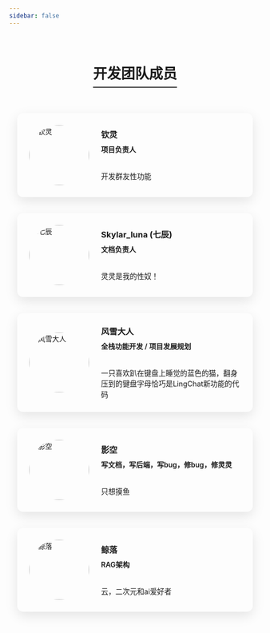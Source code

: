 ```yaml
---
sidebar: false
---
```


<div style="text-align: center; margin: 2rem 0;">
  <h1 style="display: inline-block; border-bottom: 2px solid #333; padding-bottom: 0.5rem;">开发团队成员</h1>
</div>

<div class="team-container" style="display: flex; flex-direction: column; gap: 2rem; max-width: 1400px; margin: 0 auto; padding: 0 1rem;">

<div class="team-card" style="background: var(--vp-c-bg); border-radius: 12px; box-shadow: 0 8px 24px rgba(0,0,0,0.1); padding: 1.5rem; transition: transform 0.3s ease, box-shadow 0.3s ease; border: 1px solid var(--vp-c-divider); display: flex; flex-direction: row; align-items: center; gap: 1.5rem;">
  <img src="https://avatars.githubusercontent.com/u/85441945" alt="钦灵
" style="border-radius: 50%; width: 120px; height: 120px; object-fit: cover; border: 4px solid var(--vp-c-text-1); flex-shrink: 0;">
  <div style="flex: 1;">
    <h3 style="color: var(--vp-c-text-1); margin: 0 0 0.5rem 0;">钦灵
</h3>
    <p style="color: var(--vp-c-text-2); font-weight: 600; margin: 0 0 1rem 0;">项目负责人</p>
    <div style="width: 40px; height: 2px; background-color: var(--vp-c-brand); margin: 0 0 1rem 0;"></div>
    <p style="color: var(--vp-c-text-2); font-size: 0.9rem; line-height: 1.5; margin: 0;">开发群友性功能
</p>
  </div>
</div>

<div class="team-card" style="background: var(--vp-c-bg); border-radius: 12px; box-shadow: 0 8px 24px rgba(0,0,0,0.1); padding: 1.5rem; transition: transform 0.3s ease, box-shadow 0.3s ease; border: 1px solid var(--vp-c-divider); display: flex; flex-direction: row; align-items: center; gap: 1.5rem;">
  <img src="https://avatars.githubusercontent.com/u/162135575" alt="七辰" style="border-radius: 50%; width: 120px; height: 120px; object-fit: cover; border: 4px solid var(--vp-c-text-1); flex-shrink: 0;">
  <div style="flex: 1;">
    <h3 style="color: var(--vp-c-text-1); margin: 0 0 0.5rem 0;">Skylar_luna
(七辰)</h3>
    <p style="color: var(--vp-c-text-2); font-weight: 600; margin: 0 0 1rem 0;">文档负责人</p>
    <div style="width: 40px; height: 2px; background-color: var(--vp-c-brand); margin: 0 0 1rem 0;"></div>
    <p style="color: var(--vp-c-text-2); font-size: 0.9rem; line-height: 1.5; margin: 0;">灵灵是我的性奴！</p>
  </div>
</div>

<div class="team-card" style="background: var(--vp-c-bg); border-radius: 12px; box-shadow: 0 8px 24px rgba(0,0,0,0.1); padding: 1.5rem; transition: transform 0.3s ease, box-shadow 0.3s ease; border: 1px solid var(--vp-c-divider); display: flex; flex-direction: row; align-items: center; gap: 1.5rem;">
  <img src="https://avatars.githubusercontent.com/u/183904010" alt="风雪大人" style="border-radius: 50%; width: 120px; height: 120px; object-fit: cover; border: 4px solid var(--vp-c-text-1); flex-shrink: 0;">
  <div style="flex: 1;">
    <h3 style="color: var(--vp-c-text-1); margin: 0 0 0.5rem 0;">风雪大人</h3>
    <p style="color: var(--vp-c-text-2); font-weight: 600; margin: 0 0 1rem 0;">全栈功能开发 / 项目发展规划</p>
    <div style="width: 40px; height: 2px; background-color: var(--vp-c-brand); margin: 0 0 1rem 0;"></div>
    <p style="color: var(--vp-c-text-2); font-size: 0.9rem; line-height: 1.5; margin: 0;">一只喜欢趴在键盘上睡觉的蓝色的猫，翻身压到的键盘字母恰巧是LingChat新功能的代码</p>
  </div>
</div>

<div class="team-card" style="background: var(--vp-c-bg); border-radius: 12px; box-shadow: 0 8px 24px rgba(0,0,0,0.1); padding: 1.5rem; transition: transform 0.3s ease, box-shadow 0.3s ease; border: 1px solid var(--vp-c-divider); display: flex; flex-direction: row; align-items: center; gap: 1.5rem;">
  <img src="https://avatars.githubusercontent.com/u/141255649" alt="影空" style="border-radius: 50%; width: 120px; height: 120px; object-fit: cover; border: 4px solid var(--vp-c-text-1); flex-shrink: 0;">
  <div style="flex: 1;">
    <h3 style="color: var(--vp-c-text-1); margin: 0 0 0.5rem 0;">影空</h3>
    <p style="color: var(--vp-c-text-2); font-weight: 600; margin: 0 0 1rem 0;">写文档，写后端，写bug，修bug，修灵灵</p>
    <div style="width: 40px; height: 2px; background-color: var(--vp-c-brand); margin: 0 0 1rem 0;"></div>
    <p style="color: var(--vp-c-text-2); font-size: 0.9rem; line-height: 1.5; margin: 0;">只想摸鱼</p>
  </div>
</div>

<div class="team-card" style="background: var(--vp-c-bg); border-radius: 12px; box-shadow: 0 8px 24px rgba(0,0,0,0.1); padding: 1.5rem; transition: transform 0.3s ease, box-shadow 0.3s ease; border: 1px solid var(--vp-c-divider); display: flex; flex-direction: row; align-items: center; gap: 1.5rem;">
  <img src="https://avatars.githubusercontent.com/u/84253913" alt="鲸落" style="border-radius: 50%; width: 120px; height: 120px; object-fit: cover; border: 4px solid var(--vp-c-text-1); flex-shrink: 0;">
  <div style="flex: 1;">
    <h3 style="color: var(--vp-c-text-1); margin: 0 0 0.5rem 0;">鲸落</h3>
    <p style="color: var(--vp-c-text-2); font-weight: 600; margin: 0 0 1rem 0;">RAG架构</p>
    <div style="width: 40px; height: 2px; background-color: var(--vp-c-brand); margin: 0 0 1rem 0;"></div>
    <p style="color: var(--vp-c-text-2); font-size: 0.9rem; line-height: 1.5; margin: 0;">云，二次元和ai爱好者</p>
  </div>
</div>

</div>

<style>
/* 基础样式 */
.team-card {
  transition: transform 0.3s ease, box-shadow 0.3s ease;
}

/* 悬停效果 */
.team-card:hover {
  transform: translateY(-5px);
  box-shadow: 0 12px 30px rgba(0,0,0,0.15);
}

/* 黑白主题适配 - 深色模式 */
@media (prefers-color-scheme: dark) {
  .team-card {
    background: var(--vp-c-bg);
    border-color: var(--vp-c-divider);
  }
  .team-card h3 {
    color: var(--vp-c-text-1);
  }
  .team-card p {
    color: var(--vp-c-text-2);
  }
  .team-card div[style*="background-color:"] {
    background-color: var(--vp-c-brand) !important;
  }
  h1 {
    color: var(--vp-c-text-1);
    border-bottom-color: var(--vp-c-brand);
  }
}

/* 响应式布局调整 */
@media (max-width: 767px) {
  .team-card {
    flex-direction: column;
    text-align: center;
  }
  
  .team-card img {
    margin-bottom: 1rem;
  }
}
</style>